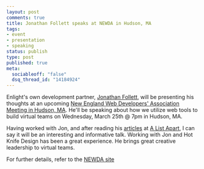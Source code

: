 ```yaml
--- 
layout: post
comments: true
title: Jonathan Follett speaks at NEWDA in Hudson, MA
tags: 
- event
- presentation
- speaking
status: publish
type: post
published: true
meta: 
  sociableoff: "false"
  dsq_thread_id: "14184924"
---
```

Enlight's own development partner, [Jonathan Follett](http://www.hotknifedesign.com), will be presenting his thoughts at an upcoming [New England Web Developers' Association Meeting in Hudson, MA](http://www.newda.org/?page_id=20). He'll be speaking about how we utilize web tools to build virtual teams on Wednesday, March 25th @ 7pm in Hudson, MA.

Having worked with Jon, and after reading his [articles](http://www.alistapart.com/authors/f/jonathanfollett/) at [A List Apart](http://www.alistapart.com), I can say it will be an interesting and informative talk. Working with Jon and Hot Knife Design has been a great experience. He brings great creative leadership to virtual teams.

For further details, refer to the [NEWDA site](http://www.newda.org/?page_id=20)
